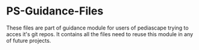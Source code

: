# PS-Guidance-Files
These files are part of guidance module for users of pediascape trying to acces it's git repos. It contains all the files need to reuse this module in any of future projects. 
